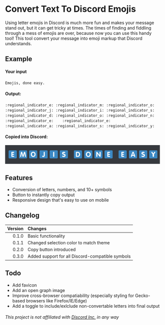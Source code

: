 # Convert Text To Discord Emojis
Using letter emojis in Discord is much more fun and makes your message stand out, but it can get tricky at times. The times of finding and fiddling through a mess of emojis are over, because now you can use this handy tool! This tool convert your message into emoji markup that Discord understands.

## Example

#### Your input

``Emojis, done easy.``

#### Output:

`:regional_indicator_e: :regional_indicator_m: :regional_indicator_o: :regional_indicator_j: :regional_indicator_i: :regional_indicator_s:    :regional_indicator_d: :regional_indicator_o: :regional_indicator_n: :regional_indicator_e:    :regional_indicator_e: :regional_indicator_a: :regional_indicator_s: :regional_indicator_y:`

#### Copied into Discord:

![alt text][demo]

## Features

* Conversion of letters, numbers, and 10+ symbols
* Button to instantly copy output
* Responsive design that's easy to use on mobile

## Changelog
| Version  | Changes |
| ---: | :--- |
| 0.1.0  | Basic functionality  |
| 0.1.1  | Changed selection color to match theme  |
| 0.2.0  | Copy button introduced  |
| 0.3.0  | Added support for all Discord-compatible symbols  |


## Todo

* Add favicon
* Add an open graph image
* Improve cross-browser compatiability (especially styling for Gecko-based browsers like Firefox/IE/Edge)
* Add a toggle to include/exlclude non-convertable letters into final output

###### This project is not affiliated with [Discord Inc.](https://discord.gg) in any way

[demo]: https://raw.githubusercontent.com/paramt/discord-emoji/master/demo.png "Demo"
